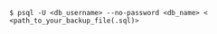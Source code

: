 <!-- usedin: [ _includes/_inlines/Tutorials/common/1970-09-26-manage-backups/1970-09-26-manage-backups_postgresql-database-v1.md] -->

```
$ psql -U <db_username> --no-password <db_name> < <path_to_your_backup_file(.sql)>
```
